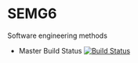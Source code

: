 # SEMG6
Software engineering methods

- Master Build Status [![Build Status](https://travis-ci.org/namonajem/SEMG6.svg?branch=master)](https://travis-ci.org/namonajem/SEMG6)

